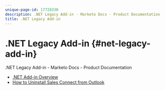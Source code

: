 ```yaml
---
unique-page-id: 17728330
description: .NET Legacy Add-in - Marketo Docs - Product Documentation
title: .NET Legacy Add-in
---
```


# .NET Legacy Add-in {#net-legacy-add-in}

.NET Legacy Add-in - Marketo Docs - Product Documentation

* [.NET Add-in Overview](http://docs.marketo.com/display/docs/assets/.net-add-in-overview)
* [How to Uninstall Sales Connect from Outlook](.net-legacy-add-in/how-to-uninstall-sales-connect-from-outlook.md)

